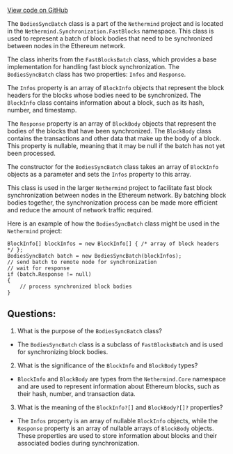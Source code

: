 [View code on GitHub](https://github.com/nethermindeth/nethermind/Nethermind.Synchronization/FastBlocks/BodiesSyncBatch.cs)

The `BodiesSyncBatch` class is a part of the `Nethermind` project and is located in the `Nethermind.Synchronization.FastBlocks` namespace. This class is used to represent a batch of block bodies that need to be synchronized between nodes in the Ethereum network. 

The class inherits from the `FastBlocksBatch` class, which provides a base implementation for handling fast block synchronization. The `BodiesSyncBatch` class has two properties: `Infos` and `Response`. 

The `Infos` property is an array of `BlockInfo` objects that represent the block headers for the blocks whose bodies need to be synchronized. The `BlockInfo` class contains information about a block, such as its hash, number, and timestamp. 

The `Response` property is an array of `BlockBody` objects that represent the bodies of the blocks that have been synchronized. The `BlockBody` class contains the transactions and other data that make up the body of a block. This property is nullable, meaning that it may be null if the batch has not yet been processed. 

The constructor for the `BodiesSyncBatch` class takes an array of `BlockInfo` objects as a parameter and sets the `Infos` property to this array. 

This class is used in the larger `Nethermind` project to facilitate fast block synchronization between nodes in the Ethereum network. By batching block bodies together, the synchronization process can be made more efficient and reduce the amount of network traffic required. 

Here is an example of how the `BodiesSyncBatch` class might be used in the `Nethermind` project:

```
BlockInfo[] blockInfos = new BlockInfo[] { /* array of block headers */ };
BodiesSyncBatch batch = new BodiesSyncBatch(blockInfos);
// send batch to remote node for synchronization
// wait for response
if (batch.Response != null)
{
    // process synchronized block bodies
}
```
## Questions: 
 1. What is the purpose of the `BodiesSyncBatch` class?
- The `BodiesSyncBatch` class is a subclass of `FastBlocksBatch` and is used for synchronizing block bodies.

2. What is the significance of the `BlockInfo` and `BlockBody` types?
- `BlockInfo` and `BlockBody` are types from the `Nethermind.Core` namespace and are used to represent information about Ethereum blocks, such as their hash, number, and transaction data.

3. What is the meaning of the `BlockInfo?[]` and `BlockBody?[]?` properties?
- The `Infos` property is an array of nullable `BlockInfo` objects, while the `Response` property is an array of nullable arrays of `BlockBody` objects. These properties are used to store information about blocks and their associated bodies during synchronization.